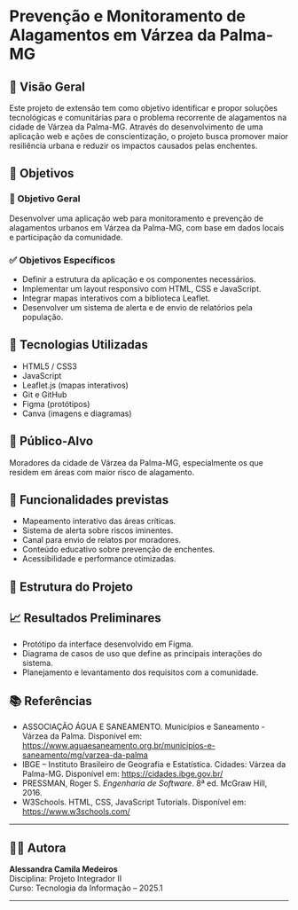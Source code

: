 # Prevenção e Monitoramento de Alagamentos em Várzea da Palma-MG

## 🧭 Visão Geral
Este projeto de extensão tem como objetivo identificar e propor soluções tecnológicas e comunitárias para o problema recorrente de alagamentos na cidade de Várzea da Palma-MG. Através do desenvolvimento de uma aplicação web e ações de conscientização, o projeto busca promover maior resiliência urbana e reduzir os impactos causados pelas enchentes.

## 📌 Objetivos

### 🎯 Objetivo Geral
Desenvolver uma aplicação web para monitoramento e prevenção de alagamentos urbanos em Várzea da Palma-MG, com base em dados locais e participação da comunidade.

### ✅ Objetivos Específicos
- Definir a estrutura da aplicação e os componentes necessários.
- Implementar um layout responsivo com HTML, CSS e JavaScript.
- Integrar mapas interativos com a biblioteca Leaflet.
- Desenvolver um sistema de alerta e de envio de relatórios pela população.

## 🧰 Tecnologias Utilizadas
- HTML5 / CSS3
- JavaScript
- Leaflet.js (mapas interativos)
- Git e GitHub
- Figma (protótipos)
- Canva (imagens e diagramas)

## 👥 Público-Alvo
Moradores da cidade de Várzea da Palma-MG, especialmente os que residem em áreas com maior risco de alagamento.

## 📍 Funcionalidades previstas
- Mapeamento interativo das áreas críticas.
- Sistema de alerta sobre riscos iminentes.
- Canal para envio de relatos por moradores.
- Conteúdo educativo sobre prevenção de enchentes.
- Acessibilidade e performance otimizadas.

## 📄 Estrutura do Projeto

## 📈 Resultados Preliminares
- Protótipo da interface desenvolvido em Figma.
- Diagrama de casos de uso que define as principais interações do sistema.
- Planejamento e levantamento dos requisitos com a comunidade.

## 📚 Referências
- ASSOCIAÇÃO ÁGUA E SANEAMENTO. Municípios e Saneamento - Várzea da Palma. Disponível em: https://www.aguaesaneamento.org.br/municipios-e-saneamento/mg/varzea-da-palma
- IBGE – Instituto Brasileiro de Geografia e Estatística. Cidades: Várzea da Palma-MG. Disponível em: https://cidades.ibge.gov.br/
- PRESSMAN, Roger S. *Engenharia de Software*. 8ª ed. McGraw Hill, 2016.
- W3Schools. HTML, CSS, JavaScript Tutorials. Disponível em: https://www.w3schools.com/

---

## 👩‍💻 Autora
**Alessandra Camila Medeiros**  
Disciplina: Projeto Integrador II  
Curso: Tecnologia da Informação – 2025.1

---
